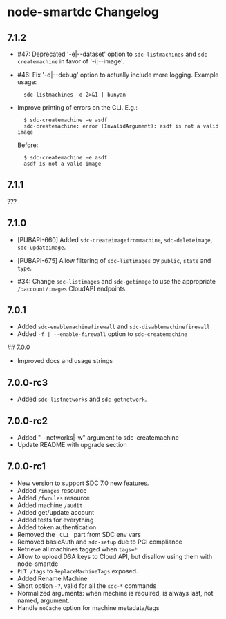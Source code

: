 # node-smartdc Changelog

## 7.1.2

- #47: Deprecated '-e|--dataset' option to `sdc-listmachines` and
  `sdc-createmachine` in favor of '-i|--image'.

- #46: Fix '-d|--debug' option to actually include more logging. Example usage:

        sdc-listmachines -d 2>&1 | bunyan

- Improve printing of errors on the CLI. E.g.:

        $ sdc-createmachine -e asdf
        sdc-createmachine: error (InvalidArgument): asdf is not a valid image

  Before:

        $ sdc-createmachine -e asdf
        asdf is not a valid image


## 7.1.1

???


## 7.1.0

- [PUBAPI-660] Added `sdc-createimagefrommachine`, `sdc-deleteimage`,
  `sdc-updateimage`.

- [PUBAPI-675] Allow filtering of `sdc-listimages` by `public`, `state` and
  `type`.

- #34: Change `sdc-listimages` and `sdc-getimage` to use the appropriate
  `/:account/images` CloudAPI endpoints.


## 7.0.1

- Added `sdc-enablemachinefirewall` and `sdc-disablemachinefirewall`
- Added `-f | --enable-firewall` option to `sdc-createmachine`

## 7.0.0

- Improved docs and usage strings

## 7.0.0-rc3

- Added `sdc-listnetworks` and `sdc-getnetwork`.

## 7.0.0-rc2

- Added "--networks|-w" argument to sdc-createmachine
- Update README with upgrade section

## 7.0.0-rc1

- New version to support SDC 7.0 new features.
- Added `/images` resource
- Added `/fwrules` resource
- Added machine `/audit`
- Added get/update account
- Added tests for everything
- Added token authentication
- Removed the `_CLI_` part from SDC env vars
- Removed basicAuth and `sdc-setup` due to PCI compliance
- Retrieve all machines tagged when `tags=*`
- Allow to upload DSA keys to Cloud API, but disallow using them with node-smartdc
- `PUT /tags` to `ReplaceMachineTags` exposed.
- Added Rename Machine
- Short option `-?`, valid for all the `sdc-*` commands
- Normalized arguments: when machine is required, is always last, not named, argument.
- Handle `noCache` option for machine metadata/tags

